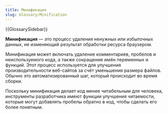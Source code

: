 ```yaml
---
title: Минификация
slug: Glossary/Minification
---
```


{{GlossarySidebar}}

**Минификация** — это процесс удаления ненужных или избыточных данных, не изменяющий результат обработки ресурса браузером.

Минификация может включать удаление комментариев, пробелов и неиспользуемого кода, а также сокращение имён переменных и функций. Этот процесс используется для улучшения производительности веб-сайтов за счёт уменьшения размера файлов. Обычно это автоматизированный шаг, который происходит во время сборки.

Поскольку минификация делает код менее читабельным для человека, инструменты разработчика имеют функции улучшения читаемости, которые могут добавлять пробелы обратно в код, чтобы сделать его более понятным.
